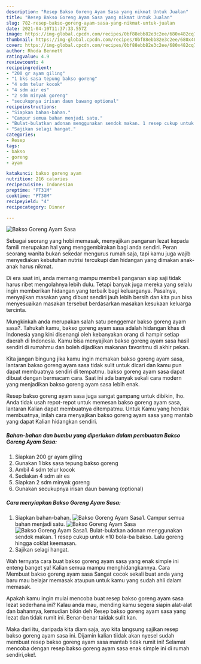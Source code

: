 ```yaml
---
description: "Resep Bakso Goreng Ayam Sasa yang nikmat Untuk Jualan"
title: "Resep Bakso Goreng Ayam Sasa yang nikmat Untuk Jualan"
slug: 782-resep-bakso-goreng-ayam-sasa-yang-nikmat-untuk-jualan
date: 2021-04-10T11:37:33.557Z
image: https://img-global.cpcdn.com/recipes/0bf88ebb82e3c2ee/680x482cq70/bakso-goreng-ayam-sasa-foto-resep-utama.jpg
thumbnail: https://img-global.cpcdn.com/recipes/0bf88ebb82e3c2ee/680x482cq70/bakso-goreng-ayam-sasa-foto-resep-utama.jpg
cover: https://img-global.cpcdn.com/recipes/0bf88ebb82e3c2ee/680x482cq70/bakso-goreng-ayam-sasa-foto-resep-utama.jpg
author: Rhoda Bennett
ratingvalue: 4.9
reviewcount: 4
recipeingredient:
- "200 gr ayam giling"
- "1 bks sasa tepung bakso goreng"
- "4 sdm telur kocok"
- "4 sdm air es"
- "2 sdm minyak goreng"
- "secukupnya irisan daun bawang optional"
recipeinstructions:
- "Siapkan bahan-bahan."
- "Campur semua bahan menjadi satu."
- "Bulat-bulatkan adonan menggunakan sendok makan. 1 resep cukup untuk ±10 bola-ba bakso. Lalu goreng hingga coklat keemasan."
- "Sajikan selagi hangat."
categories:
- Resep
tags:
- bakso
- goreng
- ayam

katakunci: bakso goreng ayam 
nutrition: 216 calories
recipecuisine: Indonesian
preptime: "PT31M"
cooktime: "PT30M"
recipeyield: "4"
recipecategory: Dinner

---
```



![Bakso Goreng Ayam Sasa](https://img-global.cpcdn.com/recipes/0bf88ebb82e3c2ee/680x482cq70/bakso-goreng-ayam-sasa-foto-resep-utama.jpg)

Sebagai seorang yang hobi memasak, menyajikan panganan lezat kepada famili merupakan hal yang menggembirakan bagi anda sendiri. Peran seorang  wanita bukan sekedar mengurus rumah saja, tapi kamu juga wajib menyediakan kebutuhan nutrisi tercukupi dan hidangan yang dimakan anak-anak harus nikmat.

Di era  saat ini, anda memang mampu membeli panganan siap saji tidak harus ribet mengolahnya lebih dulu. Tetapi banyak juga mereka yang selalu ingin memberikan hidangan yang terbaik bagi keluarganya. Pasalnya, menyajikan masakan yang dibuat sendiri jauh lebih bersih dan kita pun bisa menyesuaikan masakan tersebut berdasarkan masakan kesukaan keluarga tercinta. 



Mungkinkah anda merupakan salah satu penggemar bakso goreng ayam sasa?. Tahukah kamu, bakso goreng ayam sasa adalah hidangan khas di Indonesia yang kini disenangi oleh kebanyakan orang di hampir setiap daerah di Indonesia. Kamu bisa menyajikan bakso goreng ayam sasa hasil sendiri di rumahmu dan boleh dijadikan makanan favoritmu di akhir pekan.

Kita jangan bingung jika kamu ingin memakan bakso goreng ayam sasa, lantaran bakso goreng ayam sasa tidak sulit untuk dicari dan kamu pun dapat membuatnya sendiri di tempatmu. bakso goreng ayam sasa dapat dibuat dengan bermacam cara. Saat ini ada banyak sekali cara modern yang menjadikan bakso goreng ayam sasa lebih enak.

Resep bakso goreng ayam sasa juga sangat gampang untuk dibikin, lho. Anda tidak usah repot-repot untuk memesan bakso goreng ayam sasa, lantaran Kalian dapat membuatnya ditempatmu. Untuk Kamu yang hendak membuatnya, inilah cara menyajikan bakso goreng ayam sasa yang mantab yang dapat Kalian hidangkan sendiri.

<!--inarticleads1-->

##### Bahan-bahan dan bumbu yang diperlukan dalam pembuatan Bakso Goreng Ayam Sasa:

1. Siapkan 200 gr ayam giling
1. Gunakan 1 bks sasa tepung bakso goreng
1. Ambil 4 sdm telur kocok
1. Sediakan 4 sdm air es
1. Siapkan 2 sdm minyak goreng
1. Gunakan secukupnya irisan daun bawang (optional)




<!--inarticleads2-->

##### Cara menyiapkan Bakso Goreng Ayam Sasa:

1. Siapkan bahan-bahan.
<img src="https://img-global.cpcdn.com/steps/181c1e8730c05294/160x128cq70/bakso-goreng-ayam-sasa-langkah-memasak-1-foto.jpg" alt="Bakso Goreng Ayam Sasa">1. Campur semua bahan menjadi satu.
<img src="https://img-global.cpcdn.com/steps/4d360c7057b971e8/160x128cq70/bakso-goreng-ayam-sasa-langkah-memasak-2-foto.jpg" alt="Bakso Goreng Ayam Sasa"><img src="https://img-global.cpcdn.com/steps/beec2447350ed0eb/160x128cq70/bakso-goreng-ayam-sasa-langkah-memasak-2-foto.jpg" alt="Bakso Goreng Ayam Sasa">1. Bulat-bulatkan adonan menggunakan sendok makan. 1 resep cukup untuk ±10 bola-ba bakso. Lalu goreng hingga coklat keemasan.
1. Sajikan selagi hangat.




Wah ternyata cara buat bakso goreng ayam sasa yang enak simple ini enteng banget ya! Kalian semua mampu menghidangkannya. Cara Membuat bakso goreng ayam sasa Sangat cocok sekali buat anda yang baru mau belajar memasak ataupun untuk kamu yang sudah ahli dalam memasak.

Apakah kamu ingin mulai mencoba buat resep bakso goreng ayam sasa lezat sederhana ini? Kalau anda mau, mending kamu segera siapin alat-alat dan bahannya, kemudian bikin deh Resep bakso goreng ayam sasa yang lezat dan tidak rumit ini. Benar-benar taidak sulit kan. 

Maka dari itu, daripada kita diam saja, ayo kita langsung sajikan resep bakso goreng ayam sasa ini. Dijamin kalian tiidak akan nyesel sudah membuat resep bakso goreng ayam sasa mantab tidak rumit ini! Selamat mencoba dengan resep bakso goreng ayam sasa enak simple ini di rumah sendiri,oke!.

